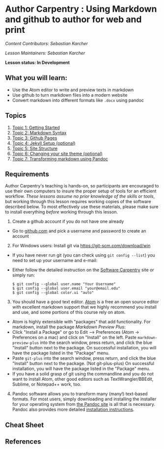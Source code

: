 Author Carpentry : Using Markdown and github to author for web and print
=======

*Content Contributors: Sebastian Karcher*

*Lesson Maintainers: Sebastian Karcher*

**Lesson status: In Development**


## What you will learn:

- Use the Atom editor to write and preview texts in markdown
- Use github to turn markdown files into a modern website
- Convert markdown into different formats like `.docx` using pandoc


## Topics

1. [Topic 1: Getting Started](00-getting-started.html)
2. [Topic 2: Markdown Syntax](01-markdown-syntax.html)
3. [Topic 3: Github Pages](02-gh-pages.html)
4. [Topic 4: Jekyll Setup (optional)](03-jekyll-setup.html)
5. [Topic 5: Site Structure](04-site-structure.html)
6. [Topic 6: Changing your site theme (optional)](05-changing-theme.html)
7. [Topic 7: Transforming markdown using Pandoc](06-pandoc.html)


## Requirements

Author Carpentry's teaching is hands-on, so participants are encouraged to use
their own computers to insure the proper setup of tools for an efficient
workflow.
*These lessons assume no prior knowledge of the skills or tools*, but working
through this lesson requires working copies of the software described below.
To most effectively use these materials, please make sure to install everything
*before* working through this lesson.

1. Create a github account if you do not have one already
  * Go to [github.com](https://github.com) and pick a username and password to create an account
2. For Windows users: Install git via https://git-scm.com/download/win
  * If you have never run git (you can check using `git config --list`) you need to set up your username and e-mail:
  * Either follow the detailed instruction on the [Software Carpentry](http://swcarpentry.github.io/git-novice/02-setup/) site or simply run:

    ```
    $ git config --global user.name "Your Username"  
    $ git config --global user.email "your@email.edu"  
    $ git config --global color.ui "auto"  
    ```

3. You should have a good text editor. [Atom](http://atom.io/) is a free an open source editor with excellent markdown support that we highly recommend you install and use, and some portions of this course rely on atom.
  * Atom is highly extensible with "packages" that add functionality. For markdown, install the package *Markdown Preview Plus*:
  * Click "Install a Package" or go to Edit --> Preferences (Atom -> Preferences on a mac) and click on "Install" on the left. Paste `markdown-preview-plus` into the search window, press return,  and click the blue "Install" button next to the package. On successful installation, you will have the package listed in the "Package" menu.
  * Paste `git-plus` into the search window, press return,  and click the blue "Install" button next to the package. (Not git-plus-plus) On successful installation, you will have the package listed in the "Package" menu.
  * If you have a solid grasp of git using the commandline and you do not want to install Atom, other good editors such as TextWrangler/BBEdit, Sublime, or Notepad++ work, too.
4. Pandoc software allows you to transform many (many!) text-based formats. For most users, simply downloading and installing the installer for your operating system from [the Pandoc site](https://github.com/jgm/pandoc/releases/latest) is all that is necessary. Pandoc also provides more detailed [installation instructions](https://github.com/jgm/pandoc/releases/latest).

## Cheat Sheet

## References
